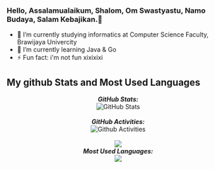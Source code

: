 ### Hello, Assalamualaikum, Shalom, Om Swastyastu, Namo Budaya, Salam Kebajikan.👋


- 🔭 I’m currently studying informatics at Computer Science Faculty, Brawijaya Univercity
- 🌱 I’m currently learning Java & Go
- ⚡ Fun fact: i'm not fun xixixixi



<h2>My github Stats and Most Used Languages</h2>

<div>  
  <p align="center">
  <b><em>GitHub Stats:</em></b> <br/>
    <img src="https://github-readme-streak-stats.herokuapp.com/?user=adityarizkyramadhan" alt="GitHub Stats" /> <br/><br/>
    <b><em>GitHub Activities:</em></b> <br/>
    <img src="https://activity-graph.herokuapp.com/graph?username=adityarizkyramadhan&bg_color=ffffff&color=000000&line=0891b2&point=ffffff&area_color=1c1917&area=true&hide_border=true&custom_title=GitHub%20Commits%20Graph" alt="Github Activities"/><br/><br/>
    <img src="https://github-readme-stats.vercel.app/api?username=adityarizkyramadhan"/></br>
  <b><em>Most Used Languages:</em></b> <br/>    
    <img src="https://github-readme-stats.vercel.app/api/top-langs/?username=adityarizkyramadhan&layout=compact"/>
</div>

